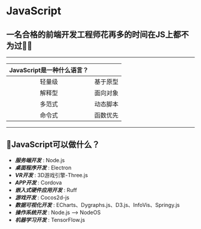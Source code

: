 #  JavaScript 
## 一名合格的前端开发工程师花再多的时间在JS上都不为过🐱‍💻
---

| JavaScript是一种什么语言？ ||
| :--: | :--: |
| 轻量级 | 基于原型 |
| 解释型 | 面向对象 |
| 多范式 | 动态脚本 |
| 命令式 | 函数优先 |

--- 
## 🧐JavaScript可以做什么？
- ***服务端开发*** : Node.js
- ***桌面程序开发*** : Electron
- ***VR开发*** : 3D游戏引擎-Three.js
- ***APP开发*** : Cordova
- ***嵌入式硬件应用开发*** : Ruff
- ***游戏开发*** : Cocos2d-js
- ***数据可视化开发*** : ECharts、Dygraphs.js、D3.js、InfoVis、Springy.js
- ***操作系统开发*** : Node.js --> NodeOS
- ***机器学习开发*** : TensorFlow.js
